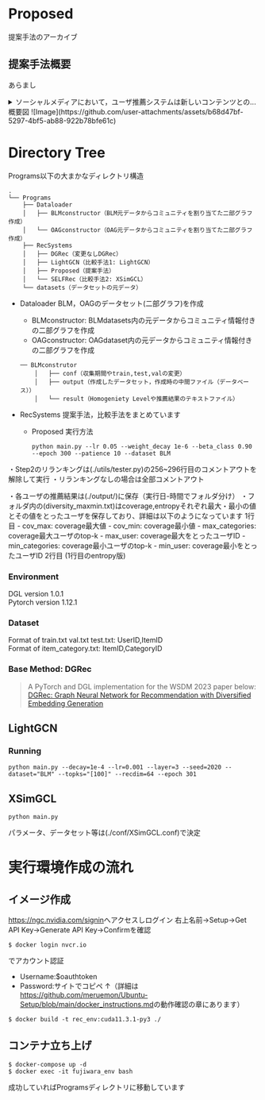 # Proposed
提案手法のアーカイブ

## 提案手法概要

あらまし
<details>
<summary>
ソーシャルメディアにおいて，ユーザ推薦システムは新しいコンテンツとの...
</summary>

ソーシャルメディアにおいて，ユーザ推薦システムは新しいコンテンツとの出会いや交友関係の拡大に重要な役割を果たす．しかし，推薦精度の向上を重視するあまり，類似したユーザのみを提示することでエコーチェンバーやフィルターバブルを形成するという問題が指摘されている．本研究では，この問題に対し，ユーザの相互作用とコミュニティ情報を活用した2段階の多様化手法を提案する．第1段階ではデータセット全体の多様性を向上させ，第2段階では個人の推薦リストをリランキングすることで，更なる多様化を実現する．代表的なソーシャルメディアであるTwitter (現X)のデータを用いた実験により，提案手法が従来手法と同等の推薦精度を保ちながら，多様性指標において最大2.5倍の向上を達成することを確認した．

</details>
概要図
![Image](https://github.com/user-attachments/assets/b68d47bf-5297-4bf5-ab88-922b78bfe61c)


# Directory Tree
Programs以下の大まかなディレクトリ構造
~~~
.
└── Programs
    ├── Dataloader
    │   ├── BLMconstructor（BLM元データからコミュニティを割り当てた二部グラフ作成）
    │   └── OAGconstructor（OAG元データからコミュニティを割り当てた二部グラフ作成）
    ├── RecSystems
    │   ├── DGRec（変更なしDGRec）
    │   ├── LightGCN（比較手法1: LightGCN）
    │   ├── Proposed（提案手法）
    │   └── SELFRec（比較手法2: XSimGCL）
    └── datasets（データセットの元データ）
~~~

- Dataloader
    BLM，OAGのデータセット(二部グラフ)を作成
    - BLMconstructor: BLMdatasets内の元データからコミュニティ情報付きの二部グラフを作成
    - OAGconstructor: OAGdataset内の元データからコミュニティ情報付きの二部グラフを作成
    ~~~
    ── BLMconstrutor
        │   ├── conf（収集期間やtrain,test,valの変更）
        │   ├── output（作成したデータセット，作成時の中間ファイル（データベース））
        │   └── result（Homogeniety Levelや推薦結果のテキストファイル）
    ~~~


- RecSystems
    提案手法，比較手法をまとめています
    - Proposed
        実行方法
        ~~~
        python main.py --lr 0.05 --weight_decay 1e-6 --beta_class 0.90 --epoch 300 --patience 10 --dataset BLM
        ~~~
・Step2のリランキングは(./utils/tester.py)の256~296行目のコメントアウトを解除して実行
・リランキングなしの場合は全部コメントアウト

・各ユーザの推薦結果は(./output/)に保存（実行日-時間でフォルダ分け）
・フォルダ内の(diversity_maxmin.txt)はcoverage,entropyそれぞれ最大・最小の値とその値をとったユーザを保存しており、詳細は以下のようになっています
    1行目
    - cov_max: coverage最大値
    - cov_min: coverage最小値
    - max_categories: coverage最大ユーザのtop-k
    - max_user: coverage最大をとったユーザID
    - min_categories: coverage最小ユーザのtop-k
    - min_user: coverage最小をとったユーザID
    2行目
    (1行目のentropy版)
    
### Environment  
DGL version 1.0.1  
Pytorch version 1.12.1  

### Dataset
Format of train.txt val.txt test.txt: UserID,ItemID  
Format of item_category.txt: ItemID,CategoryID  

### Base Method: DGRec  
>A PyTorch and DGL implementation for the WSDM 2023 paper below:  
>[DGRec: Graph Neural Network for Recommendation with Diversified Embedding Generation](https://arxiv.org/pdf/2211.10486.pdf) 

## LightGCN
### Running
~~~
python main.py --decay=1e-4 --lr=0.001 --layer=3 --seed=2020 --dataset="BLM" --topks="[100]" --recdim=64 --epoch 301
~~~

## XSimGCL
~~~
python main.py
~~~

パラメータ、データセット等は(./conf/XSimGCL.conf)で決定


# 実行環境作成の流れ
## イメージ作成
<https://ngc.nvidia.com/signin>へアクセスしログイン
右上名前->Setup->Get API Key->Generate API Key->Confirmを確認
~~~
$ docker login nvcr.io
~~~
でアカウント認証
- Username:$oauthtoken
- Password:サイトでコピペ
↑（詳細は<https://github.com/meruemon/Ubuntu-Setup/blob/main/docker_instructions.md>の動作確認の章にあります）
~~~
$ docker build -t rec_env:cuda11.3.1-py3 ./
~~~
## コンテナ立ち上げ
    $ docker-compose up -d
    $ docker exec -it fujiwara_env bash
成功していればProgramsディレクトリに移動しています